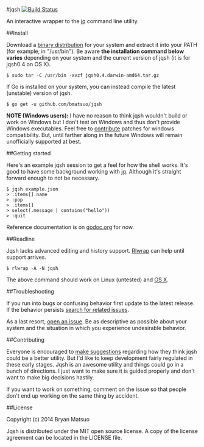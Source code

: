 #jqsh [![Build Status](https://travis-ci.org/bmatsuo/jqsh.svg?branch=master)](https://travis-ci.org/bmatsuo/jqsh)

An interactive wrapper to the [jq](http://stedolan.github.io/jq/) command line utility.

##Install

Download a [binary distribution](https://github.com/bmatsuo/jqsh/releases) for
your system  and extract it into your PATH (for example, in "/usr/bin").  Be
aware **the installation command below varies** depending on your system and
the current version of jqsh (it is for jqsh0.4 on OS X).

    $ sudo tar -C /usr/bin -xvzf jqsh0.4.darwin-amd64.tar.gz

If Go is installed on your system, you can instead compile the latest
(unstable) version of jqsh.

    $ go get -u github.com/bmatsuo/jqsh

**NOTE (Windows users):** I have no reason to think jqsh wouldn't build or work
on Windows but I don't test on Windows and thus don't provide Windows
executables. Feel free to [contribute](#contributing) patches for windows
compatibility. But, until farther along in the future Windows will remain
unofficially supported at best.

##Getting started

Here's an example jqsh session to get a feel for how the shell works.  It's
good to have some background working with
[jq](http://stedolan.github.io/jq/manual/).  Although it's straight forward
enough to not be necessary.

    $ jqsh example.json
    > .items[].name
    > :pop
    > .items[]
    > select(.message | contains("hello"))
    > :quit

Reference documentation is on
[godoc.org](http://godoc.org/github.com/bmatsuo/jqsh) for now.

##Readline

Jqsh lacks advanced editing and history support.
[Rlwrap](http://utopia.knoware.nl/~hlub/rlwrap/#rlwrap) can help until support
arrives.

    $ rlwrap -A -N jqsh

The above command should work on Linux (untested) and [OS
X](https://github.com/bmatsuo/jqsh/issues/3#issuecomment-47522319).

##Troubleshooting

If you run into bugs or confusing behavior first update to the latest release.
If the behavior persists [search for related
issues](https://github.com/bmatsuo/jqsh/search?ref=cmdform&type=Issues).

As a last resort, [open an issue](https://github.com/bmatsuo/jqsh/issues/new).
Be as descriptive as possible about your system and the situation in which you
experience undesirable behavior.

##Contributing

Everyone is encouraged to [make
suggestions](https://github.com/bmatsuo/jqsh/issues/new) regarding how they
think jqsh could be a better utility.  But I'd like to keep development fairly
regulated in these early stages.  Jqsh is an awesome utility and things could
go in a bunch of directions. I just want to make sure it is guided properly and
don't want to make big decisions hastily.

If you want to work on something, comment on the issue so that people don't end
up working on the same thing by accident.

##License

Copyright (c) 2014 Bryan Matsuo

Jqsh is distributed under the MIT open source license.  A copy of the license
agreement can be located in the LICENSE file.
